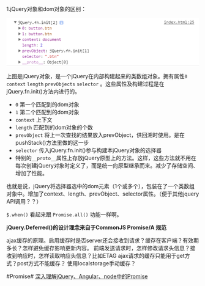 1.jQuery对象和dom对象的区别：

![fff](jquery_object.png)

上图是jQuery对象，是一个jQuery在内部构建起来的类数组对象。拥有属性`0` `context` `length`  `prevObjects` `selector` 。这些属性及构建过程是在jQuery.fn.init()方法内进行的。

- `0` 第一个匹配到的dom对象
- `1` 第二个匹配到的dom对象
- `context` 上下文
- `length` 匹配到的dom对象的个数
- `prevObject` 将上一次查找的结果放入prevObject，供回溯时使用。是在pushStack()方法里做的这一步
- `selector` 传入jQuery.fn.init()参与构建本jQuery对象的选择器
- 特别的`__proto__`属性上存放jQuery原型上的方法。这样，这些方法就不用在每次创建jQuery对象时定义了，而是统一向原型继承而来。减少了存储空间、增加了性能。

也就是说，jQuery将选择器选中的dom元素（1个或多个），包装在了一个类数组对象中。增加了context、length、prevObject、selector属性。（便于其他jquery API调用？？）


`$.when()` 看起来跟 `Promise.all()` 功能一样啊。

**jQuery.Deferred()的设计理念来自于CommonJS Promise/A 规范**

ajax缓存的原理。启用缓存时是否server还会接收到请求？缓存在客户端？有效期多长？怎样避免缓存影响更新内容。
前端发送请求时，怎样修改请求头信息？接收到响应时，怎样读取响应头信息？比如ETAG
ajax请求的缓存只能用于get方式？post方式不能缓存？
使用localstorage手动缓存？


#Promise#
[深入理解jQuery、Angular、node中的Promise](http://www.cnblogs.com/stoneniqiu/p/5798661.html)

